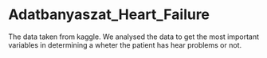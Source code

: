 # Adatbanyaszat_Heart_Failure

The data taken from kaggle. We analysed the data to get the most important variables in determining a wheter the patient has hear problems or not. 
